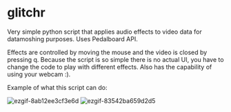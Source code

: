 # glitchr
Very simple python script that applies audio effects to video data for datamoshing purposes. 
Uses Pedalboard API. 

Effects are controlled by moving the mouse and the video is closed by pressing q. Because the script is so simple there is no actual UI, you have to change the code to play with different effects. Also has the capability of using your webcam :).


Example of what this script can do:


![ezgif-8ab12ee3cf3e6d](https://github.com/user-attachments/assets/e6241da4-2a4c-4e04-8e93-b5b769031234)
![ezgif-83542ba659d2d5](https://github.com/user-attachments/assets/f195de29-79a4-4a27-a93d-d8ac923e30c9)
